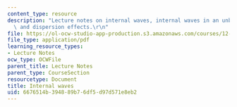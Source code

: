 ```yaml
---
content_type: resource
description: "Lecture notes on internal waves, internal waves in an unbounded fluid,\
  \ and dispersion effects.\r\n"
file: https://ol-ocw-studio-app-production.s3.amazonaws.com/courses/12-802-wave-motion-in-the-ocean-and-the-atmosphere-spring-2008/6676514b394889b76df5d97d571e8eb2_MIT12_802S08_lec06.pdf
file_type: application/pdf
learning_resource_types:
- Lecture Notes
ocw_type: OCWFile
parent_title: Lecture Notes
parent_type: CourseSection
resourcetype: Document
title: Internal waves
uid: 6676514b-3948-89b7-6df5-d97d571e8eb2
---
```

